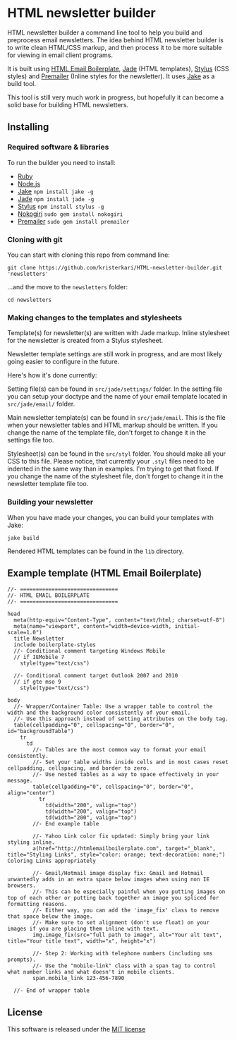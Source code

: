 # HTML newsletter builder

HTML newsletter builder a command line tool to help you build and preprocess email newsletters. The idea behind HTML newsletter builder is to write clean HTML/CSS markup, and then process it to be more suitable for viewing in email client programs.

It is built using [HTML Email Boilerplate](http://htmlemailboilerplate.com/), [Jade](http://jade-lang.com/) (HTML templates), [Stylus](http://learnboost.github.com/stylus/) (CSS styles) and [Premailer](http://premailer.dialect.ca/) (Inline styles for the newsletter). It uses [Jake](https://github.com/mde/jake) as a build tool.

This tool is still very much work in progress, but hopefully it can become a solid base for building HTML newsletters.

## Installing

### Required software & libraries

To run the builder you need to install:

* [Ruby](http://www.ruby-lang.org/en/downloads/)
* [Node.js](http://nodejs.org/#download)
* [Jake](https://github.com/mde/jake) `npm install jake -g`
* [Jade](https://github.com/visionmedia/jade) `npm install jade -g`
* [Stylus](https://github.com/LearnBoost/stylus) `npm install stylus -g`
* [Nokogiri](http://nokogiri.org/) `sudo gem install nokogiri`
* [Premailer](https://github.com/alexdunae/premailer) `sudo gem install premailer`

### Cloning with git

You can start with cloning this repo from command line:
```
git clone https://github.com/kristerkari/HTML-newsletter-builder.git 'newsletters'
```

...and the move to the `newsletters` folder:
```
cd newsletters
```

### Making changes to the templates and stylesheets

Template(s) for newsletter(s) are written with Jade markup. Inline stylesheet for the newsletter is created from a Stylus stylesheet.

Newsletter template settings are still work in progress, and are most likely going easier to configure in the future. 

Here's how it's done currently:

Setting file(s) can be found in `src/jade/settings/` folder. In the setting file you can setup your doctype and the name of your email template located in `src/jade/email/` folder.

Main newsletter template(s) can be found in `src/jade/email`. This is the file when your newsletter tables and HTML markup should be written. If you change the name of the template file, don't forget to change it in the settings file too.

Stylesheet(s) can be found in the `src/styl` folder. You should make all your CSS to this file. Please notice, that currently your `.styl` files need to be indented in the same way than in examples. I'm trying to get that fixed. If you change the name of the stylesheet file, don't forget to change it in the newsletter template file too.

### Building your newsletter

When you have made your changes, you can build your templates with Jake:
```
jake build
```

Rendered HTML templates can be found in the `lib` directory.

## Example template (HTML Email Boilerplate)

```jade
//- ===============================
//- HTML EMAIL BOILERPLATE
//- ===============================

head
  meta(http-equiv="Content-Type", content="text/html; charset=utf-8")
  meta(name="viewport", content="width=device-width, initial-scale=1.0")
  title Newsletter
  include boilerplate-styles
  //- Conditional comment targeting Windows Mobile
  // if IEMobile 7
    style(type="text/css")

  //- Conditional comment target Outlook 2007 and 2010
  // if gte mso 9
    style(type="text/css")

body
  //- Wrapper/Container Table: Use a wrapper table to control the width and the background color consistently of your email.
  //- Use this approach instead of setting attributes on the body tag.
  table(cellpadding="0", cellspacing="0", border="0", id="backgroundTable")
    tr
      td
        //- Tables are the most common way to format your email consistently. 
        //- Set your table widths inside cells and in most cases reset cellpadding, cellspacing, and border to zero. 
        //- Use nested tables as a way to space effectively in your message.
        table(cellpadding="0", cellspacing="0", border="0", align="center")
          tr
            td(width="200", valign="top")
            td(width="200", valign="top")
            td(width="200", valign="top")
        //- End example table

        //- Yahoo Link color fix updated: Simply bring your link styling inline.
        a(href="http://htmlemailboilerplate.com", target="_blank", title="Styling Links", style="color: orange; text-decoration: none;") Coloring Links appropriately

        //- Gmail/Hotmail image display fix: Gmail and Hotmail unwantedly adds in an extra space below images when using non IE browsers.
        //- This can be especially painful when you putting images on top of each other or putting back together an image you spliced for formatting reasons.
        //- Either way, you can add the 'image_fix' class to remove that space below the image.
        //- Make sure to set alignment (don't use float) on your images if you are placing them inline with text.
        img.image_fix(src="full path to image", alt="Your alt text", title="Your title text", width="x", height="x")

        //- Step 2: Working with telephone numbers (including sms prompts).
        //- Use the "mobile-link" class with a span tag to control what number links and what doesn't in mobile clients.
        span.mobile_link 123-456-7890

  //- End of wrapper table
```

## License

This software is released under the [MIT license](http://www.opensource.org/licenses/MIT)